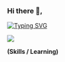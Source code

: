 ### Hi there 👋,

[![Typing SVG](https://readme-typing-svg.demolab.com?font=Fira+Code&weight=600&pause=1000&color=8500C6&random=false&width=435&lines=I'm+a+Mobile+Developer+%F0%9F%98%86)](https://git.io/typing-svg)

<a href="https://skillicons.dev"   >
  <img src="https://skillicons.dev/icons?i=html,css,javascript,flutter" />
</a>

 **(Skills / Learning)**
